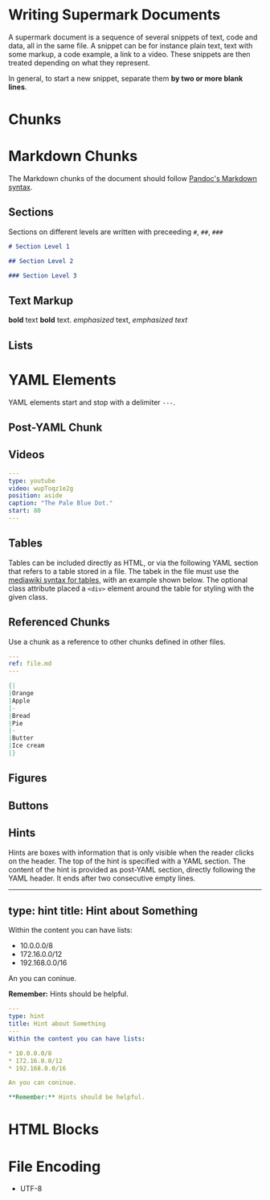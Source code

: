 # Writing Supermark Documents


A supermark document is a sequence of several snippets of text, code and data, all in the same file.
A snippet can be for instance plain text, text with some markup, a code example, a link to a video.
These snippets are then treated depending on what they represent.

In general, to start a new snippet, separate them **by two or more blank lines**.




# Chunks

# Markdown Chunks

The Markdown chunks of the document should follow [Pandoc's Markdown syntax](https://pandoc.org/MANUAL.html#pandocs-markdown).

## Sections

Sections on different levels are written with preceeding `#`, `##`, `###`

```markdown
# Section Level 1
```

```markdown
## Section Level 2
```

```markdown
### Section Level 3
```

## Text Markup

**bold** text __bold__ text.
*emphasized* text, _emphasized text_




## Lists




# YAML Elements

YAML elements start and stop with a delimiter `---`.

## Post-YAML Chunk

## Videos



```yaml
---
type: youtube
video: wupToqz1e2g
position: aside
caption: "The Pale Blue Dot."
start: 80
---
```

## Tables

Tables can be included directly as HTML, or via the following YAML section that refers to a table stored in a file.
The tabek in the file must use the [mediawiki syntax for tables](https://www.mediawiki.org/wiki/Help:Tables), with an example shown below.
The optional class attribute placed a `<div>` element around the table for styling with the given class.


## Referenced Chunks

Use a chunk as a reference to other chunks defined in other files.

```yaml
---
ref: file.md
---
```


```mediawiki
{|
|Orange
|Apple
|-
|Bread
|Pie
|-
|Butter
|Ice cream 
|}
```



## Figures

## Buttons

## Hints

Hints are boxes with information that is only visible when the reader clicks on the header.
The top of the hint is specified with a YAML section. 
The content of the hint is provided as post-YAML section, directly following the YAML header.
It ends after two consecutive empty lines.

---
type: hint
title: Hint about Something
---
Within the content you can have lists:

* 10.0.0.0/8
* 172.16.0.0/12
* 192.168.0.0/16

An you can coninue.

**Remember:** Hints should be helpful. 


```yaml
---
type: hint
title: Hint about Something
---
Within the content you can have lists:

* 10.0.0.0/8
* 172.16.0.0/12
* 192.168.0.0/16

An you can coninue.

**Remember:** Hints should be helpful. 
```


# HTML Blocks




# File Encoding

  - UTF-8





